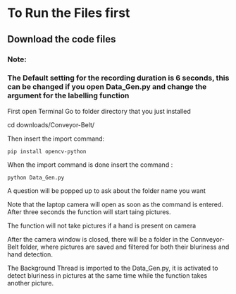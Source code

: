 
# To Run the Files first 
## Download the code files
### Note:
### The Default setting for the recording duration is 6 seconds, this can be changed if you open Data_Gen.py and change the argument for the labelling function

First open Terminal
Go to folder directory that you just installed

cd downloads/Conveyor-Belt/

Then insert the import command:
    
    pip install opencv-python

When the import command is done insert the command :

    python Data_Gen.py

A question will be popped up to ask about the folder name you want

Note that the laptop camera will open as soon as the command is entered. After three seconds the function will start taing pictures.

The function will not take pictures if a hand is present on camera 

After the camera window is closed, there will be a folder in the Connveyor-Belt folder, where pictures are saved and filtered for both their bluriness and hand detection. 

The Background Thread is imported to the Data_Gen.py, it is activated to detect bluriness in pictures at the same time while the function takes another picture.
